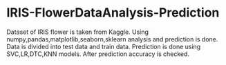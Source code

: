 # IRIS-FlowerDataAnalysis-Prediction
Dataset of IRIS flower is taken from Kaggle.
Using numpy,pandas,matplotlib,seaborn,sklearn analysis and prediction is done.
Data is divided into test data and train data.
Prediction is done using SVC,LR,DTC,KNN models.
After prediction accuracy is checked.

